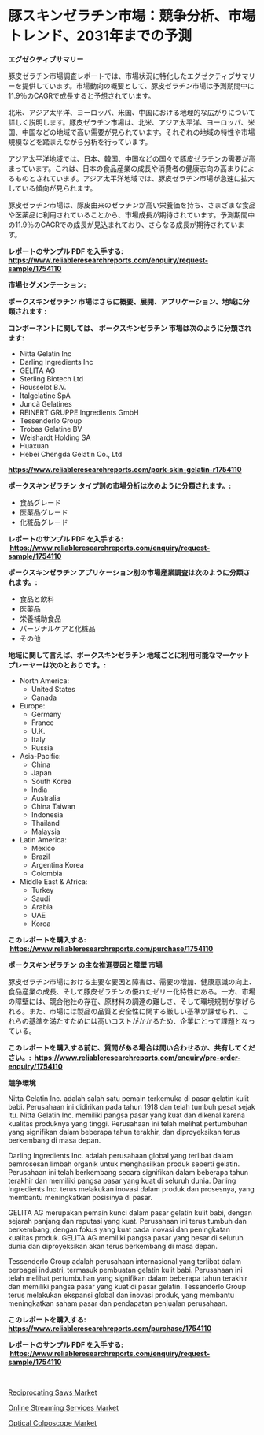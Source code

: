 <p><h1>豚スキンゼラチン市場：競争分析、市場トレンド、2031年までの予測</h1></p><p><strong>エグゼクティブサマリー</strong></p>
<p><p>豚皮ゼラチン市場調査レポートでは、市場状況に特化したエグゼクティブサマリーを提供しています。市場動向の概要として、豚皮ゼラチン市場は予測期間中に11.9％のCAGRで成長すると予想されています。</p><p>北米、アジア太平洋、ヨーロッパ、米国、中国における地理的な広がりについて詳しく説明します。豚皮ゼラチン市場は、北米、アジア太平洋、ヨーロッパ、米国、中国などの地域で高い需要が見られています。それぞれの地域の特性や市場規模などを踏まえながら分析を行っています。</p><p>アジア太平洋地域では、日本、韓国、中国などの国々で豚皮ゼラチンの需要が高まっています。これは、日本の食品産業の成長や消費者の健康志向の高まりによるものとされています。アジア太平洋地域では、豚皮ゼラチン市場が急速に拡大している傾向が見られます。</p><p>豚皮ゼラチン市場は、豚皮由来のゼラチンが高い栄養価を持ち、さまざまな食品や医薬品に利用されていることから、市場成長が期待されています。予測期間中の11.9％のCAGRでの成長が見込まれており、さらなる成長が期待されています。</p></p>
<p><strong>レポートのサンプル PDF を入手する: <a href="https://www.reliableresearchreports.com/enquiry/request-sample/1754110">https://www.reliableresearchreports.com/enquiry/request-sample/1754110</a></strong></p>
<p><strong>市場セグメンテーション:</strong></p>
<p><strong> ポークスキンゼラチン 市場はさらに概要、展開、アプリケーション、地域に分類されます :</strong></p>
<p><strong>コンポーネントに関しては、 ポークスキンゼラチン 市場は次のように分類されます: &nbsp;</strong></p>
<p><ul><li>Nitta Gelatin Inc</li><li>Darling Ingredients Inc</li><li>GELITA AG</li><li>Sterling Biotech Ltd</li><li>Rousselot B.V.</li><li>Italgelatine SpA</li><li>Juncà Gelatines</li><li>REINERT GRUPPE Ingredients GmbH</li><li>Tessenderlo Group</li><li>Trobas Gelatine BV</li><li>Weishardt Holding SA</li><li>Huaxuan</li><li>Hebei Chengda Gelatin Co., Ltd</li></ul></p>
<p><strong><a href="https://www.reliableresearchreports.com/pork-skin-gelatin-r1754110">https://www.reliableresearchreports.com/pork-skin-gelatin-r1754110</a></strong></p>
<p><strong> ポークスキンゼラチン タイプ別の市場分析は次のように分類されます。:</strong></p>
<p><ul><li>食品グレード</li><li>医薬品グレード</li><li>化粧品グレード</li></ul></p>
<p><strong>レポートのサンプル PDF を入手する: &nbsp;<a href="https://www.reliableresearchreports.com/enquiry/request-sample/1754110">https://www.reliableresearchreports.com/enquiry/request-sample/1754110</a></strong></p>
<p><strong> ポークスキンゼラチン アプリケーション別の市場産業調査は次のように分類されます。:</strong></p>
<p><ul><li>食品と飲料</li><li>医薬品</li><li>栄養補助食品</li><li>パーソナルケアと化粧品</li><li>その他</li></ul></p>
<p><strong>地域に関して言えば、ポークスキンゼラチン 地域ごとに利用可能なマーケットプレーヤーは次のとおりです。:</strong></p>
<p><ul>
    <li>
        North America:
        <ul>
            <li>United States</li>
            <li>Canada</li>
        </ul>
    </li>
    <li>
        Europe:
        <ul>
            <li>Germany</li>
            <li>France</li>
            <li>U.K.</li>
            <li>Italy</li>
            <li>Russia</li>
        </ul>
    </li>
    <li>
        Asia-Pacific:
        <ul>
            <li>China</li>
            <li>Japan</li>
            <li>South Korea</li>
            <li>India</li>
            <li>Australia</li>
            <li>China Taiwan</li>
            <li>Indonesia</li>
            <li>Thailand</li>
            <li>Malaysia</li>
        </ul>
    </li>
    <li>
        Latin America:
        <ul>
            <li>Mexico</li>
            <li>Brazil</li>
            <li>Argentina Korea</li>
            <li>Colombia</li>
        </ul>
    </li>
    <li>
        Middle East & Africa:
        <ul>
            <li>Turkey</li>
            <li>Saudi</li>
            <li>Arabia</li>
            <li>UAE</li>
            <li>Korea</li>
        </ul>
    </li>
    </ul></p>
<p><strong>このレポートを購入する: &nbsp;<a href="https://www.reliableresearchreports.com/purchase/1754110">https://www.reliableresearchreports.com/purchase/1754110</a></strong></p>
<p><strong>ポークスキンゼラチン の主な推進要因と障壁 市場</strong></p>
<p><p>豚皮ゼラチン市場における主要な要因と障害は、需要の増加、健康意識の向上、食品産業の成長、そして豚皮ゼラチンの優れたゼリー化特性にある。一方、市場の障壁には、競合他社の存在、原材料の調達の難しさ、そして環境規制が挙げられる。また、市場には製品の品質と安全性に関する厳しい基準が課せられ、これらの基準を満たすためには高いコストがかかるため、企業にとって課題となっている。</p></p>
<p><strong>このレポートを購入する前に、質問がある場合は問い合わせるか、共有してください。:&nbsp; <a href="https://www.reliableresearchreports.com/enquiry/pre-order-enquiry/1754110">https://www.reliableresearchreports.com/enquiry/pre-order-enquiry/1754110</a></strong></p>
<p><strong>競争環境</strong></p>
<p><p>Nitta Gelatin Inc. adalah salah satu pemain terkemuka di pasar gelatin kulit babi. Perusahaan ini didirikan pada tahun 1918 dan telah tumbuh pesat sejak itu. Nitta Gelatin Inc. memiliki pangsa pasar yang kuat dan dikenal karena kualitas produknya yang tinggi. Perusahaan ini telah melihat pertumbuhan yang signifikan dalam beberapa tahun terakhir, dan diproyeksikan terus berkembang di masa depan.</p><p>Darling Ingredients Inc. adalah perusahaan global yang terlibat dalam pemrosesan limbah organik untuk menghasilkan produk seperti gelatin. Perusahaan ini telah berkembang secara signifikan dalam beberapa tahun terakhir dan memiliki pangsa pasar yang kuat di seluruh dunia. Darling Ingredients Inc. terus melakukan inovasi dalam produk dan prosesnya, yang membantu meningkatkan posisinya di pasar.</p><p>GELITA AG merupakan pemain kunci dalam pasar gelatin kulit babi, dengan sejarah panjang dan reputasi yang kuat. Perusahaan ini terus tumbuh dan berkembang, dengan fokus yang kuat pada inovasi dan peningkatan kualitas produk. GELITA AG memiliki pangsa pasar yang besar di seluruh dunia dan diproyeksikan akan terus berkembang di masa depan.</p><p>Tessenderlo Group adalah perusahaan internasional yang terlibat dalam berbagai industri, termasuk pembuatan gelatin kulit babi. Perusahaan ini telah melihat pertumbuhan yang signifikan dalam beberapa tahun terakhir dan memiliki pangsa pasar yang kuat di pasar gelatin. Tessenderlo Group terus melakukan ekspansi global dan inovasi produk, yang membantu meningkatkan saham pasar dan pendapatan penjualan perusahaan.</p></p>
<p><strong>このレポートを購入する: &nbsp; <a href="https://www.reliableresearchreports.com/purchase/1754110">https://www.reliableresearchreports.com/purchase/1754110</a></strong></p>
<p><strong>レポートのサンプル PDF を入手する: &nbsp;<a href="https://www.reliableresearchreports.com/enquiry/request-sample/1754110">https://www.reliableresearchreports.com/enquiry/request-sample/1754110</a></strong><strong></strong></p>
<p>&nbsp;</p>
<p><p><a href="https://www.linkedin.com/pulse/reciprocating-saws-market-offers-provide-insightful-data-kzwgf?trackingId=N84HYl99ntksAMemf2XIXg%3D%3D">Reciprocating Saws Market</a></p><p><a href="https://www.linkedin.com/pulse/insights-online-streaming-services-market-size-analysing-rxyjf?trackingId=tR53rx0j%2FQIBpP9Wj%2FWF9g%3D%3D">Online Streaming Services Market</a></p><p><a href="https://www.linkedin.com/pulse/optical-colposcope-market-offers-provide-insightful-data-z86ef?trackingId=UvnZ19O4YfmEUl%2BXHUpg5A%3D%3D">Optical Colposcope Market</a></p></p>